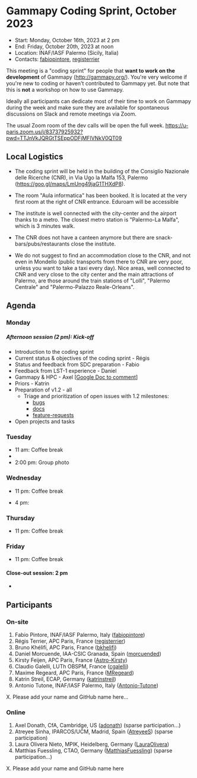 # Gammapy Coding Sprint, October 2023

* Start: Monday, October 16th, 2023 at 2 pm
* End: Friday, October 20th, 2023 at noon
* Location: INAF/IASF Palermo (Sicily, Italia)
* Contacts: [fabiopintore](https://github.com/fabiopintore), [registerrier](https://https://github.com/github.com/registerrier)

This meeting is a "coding sprint" for people that **want to work on the development** of Gammapy
(http://gammapy.org/). You're very welcome if you're new to coding or haven't contributed to
Gammapy yet. But note that this is **not** a workshop on how to use Gammapy.

Ideally all participants can dedicate most of their time to work on Gammapy during the week and make sure they are available for spontaneous discussions on Slack and remote meetings via Zoom.

The usual Zoom room of the dev calls will be open the full week.
https://u-paris.zoom.us/j/83737925932?pwd=TTJnVkJQRGtTSEppODFjMFlVNkV0QT09

## Local Logistics

- The coding sprint will be held in the building of the Consiglio Nazionale delle Ricerche (CNR), in Via Ugo la Malfa 153, Palermo (https://goo.gl/maps/LmUng49jaG1THXdP8).

- The room "Aula informatica" has been booked. It is located at the very first room at the right of CNR entrance. Eduroam will be accessible

- The institute is well connected with the city-center and the airport thanks to a metro. The closest metro station is "Palermo-La Malfa", which is 3 minutes walk.

- The CNR does not have a canteen anymore but there are snack-bars/pubs/restaurants close the institute. 

- We do not suggest to find an accommodation close to the CNR, and not even in Mondello (public transports from there to CNR are very poor, unless you want to take a taxi every day). Nice areas, well connected to CNR and very close to the city center and the main attractions of Palermo, are those around the train stations of "Lolli", "Palermo Centrale" and "Palermo-Palazzo Reale-Orleans".  


## Agenda


### Monday 
##### Afternoon session (2 pm): Kick-off
* Introduction to the coding sprint
* Current status & objectives of the coding sprint - Régis
* Status and feedback from SDC preparation - Fabio
* Feedback from LST-1 experience - Daniel
* Gammapy & HPC - Axel [[Google Doc to comment](https://docs.google.com/document/d/1aK4CUuIERIwpJyRrxb9Elwwl0a3zGC8NCNviG9t9Rmo/edit)]
* Priors - Katrin
* Preparation of v1.2 - all
  * Triage and prioritization of open issues with 1.2 milestones:
    * [bugs](https://github.com/gammapy/gammapy/issues?q=is%3Aopen+is%3Aissue+milestone%3A1.2+label%3Abug)
    * [docs](https://github.com/gammapy/gammapy/issues?q=is%3Aopen+is%3Aissue+milestone%3A1.2+label%3Adocs)
    * [feature-requests](https://github.com/gammapy/gammapy/issues?q=is%3Aopen+is%3Aissue+milestone%3A1.2+label%3Afeature-request+)
* Open projects and tasks

### Tuesday

* 11 am: Coffee break
* 
* 2:00 pm: Group photo

### Wednesday

* 11 pm: Coffee break

* 4 pm: 

### Thursday 

* 11 pm: Coffee break


### Friday 

* 11 pm: Coffee break

#### Close-out session: 2 pm

* 

## Participants

### On-site

1. Fabio Pintore, INAF/IASF Palermo, Italy ([fabiopintore](https://github.com/fabiopintore))
2. Régis Terrier, APC Paris, France ([registerrier](https://github.com/registerrier))
3. Bruno Khélifi, APC Paris, France ([bkhelifi](https://github.com/bkhelifi))
4. Daniel Morcuende, IAA-CSIC Granada, Spain ([morcuended](https://github.com/morcuended))
5. Kirsty Feijen, APC Paris, France ([Astro-Kirsty](https://github.com/Astro-Kirsty))
6. Claudio Galelli, LUTh OBSPM, France ([cgalelli](https://github.com/cgalelli))
7. Maxime Regeard, APC Paris, France ([MRegeard](https://github.com/MRegeard))
8. Katrin Streil, ECAP, Germany ([katrinstreil](https://github.com/katrinstreil))
9. Antonio Tutone, INAF/IASF Palermo, Italy ([Antonio-Tutone](https://github.com/Antonio-Tutone))

X. Please add your name and GitHub name here...

### Online

1. Axel Donath, CfA, Cambridge, US ([adonath](https://github.com/adonath)) (sparse participation...)
2. Atreyee Sinha, IPARCOS/UCM, Madrid, Spain ([AtreyeeS](https://github.com/AtreyeeS)) (sparse participation)
3. Laura Olivera Nieto, MPIK, Heidelberg, Germany ([LauraOlivera](https://github.com/LauraOlivera))
4. Matthias Fuessling, CTAO, Germany ([MatthiasFuessling](https://github.com/MatthiasFuessling)) (sparse participation...)

X. Please add your name and GitHub name here
